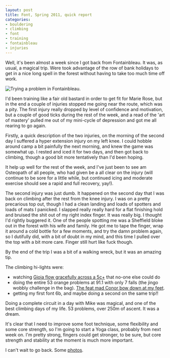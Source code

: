 ```yaml
---
layout: post
title: Font, Spring 2011, quick report
categories:
- bouldering
- climbing
- font
- training
- fontainbleau
- injuries
---
```


Well, it's been almost a week since I got back from Fontainbleau. It was, as usual, a magical trip. Were took advantage of the row of bank holidays to get in a nice long spell in the forest without having to take too much time off work.

![Trying a problem in Fontainbleau.](http://farm6.staticflickr.com/5181/5685509661_68977e7df5_z.jpg "bouldering")

I'd been training like a fair old bastard in order to get fit for Marie Rose, but in the end a couple of injuries stopped me going near the route, which was a pity. The first injury really dropped by level of confidence and motivation, 
but a couple of good ticks during the rest of the week, and a read of the 'art of mastery' pulled me out of my mini-cycle of depression and got me all rearing to go again.

Firstly, a quick description of the two injuries, on the morning of the second day I suffered a hyper extension injury on my left knee. I could hobble around camp a bit painfully the next morning, and knew the game was somewhat up. I rested and iced it for two days, and then got back to climbing, though a good bit more tentatively than I'd been hoping.

It help up well for the rest of the week, and I've just been to see am Osteopath of all people, who had given be a all clear on the injury (will continue to be sore for a little while, but continued icing and moderate exercise should see a rapid and full recovery, yay!).

The second injury was just dumb. It happened on the second day that I was back on climbing after the rest from the knee injury. I was on a pretty precarious top out, though I had a clean landing and loads of spotters and loads of mats I panicked. I slapped really really hard for a flat finishing hold and bruised the shit out of my right index finger. It was really big. I thought I'd rightly buggered it. One of the people spotting me was a Sheffield bloke out in the forest with his wife and family. He got me to tape the finger, wrap it around a cold bottle for a few moments, and try the damn problem again, so I dutifully did, with a bit of doubt in my mind, and this time I pulled over the top with a bit more care. Finger still hurt like fuck though.

By the end of the trip I was a bit of a walking wreck, but it was an amazing tip.

The climbing hi-lights were:

- watching [Gioia flow gracefully across a 5c+][gioia] that no-one else could do
- doing the entire 53 orange problems at 91.1 with only 7 falls (the jingo wobbly challenge in the bag). [The feat mad Conor bow down at my feet][vid].
- getting my first font 6b, and maybe doing a second on the same trip!!

 Doing a complete circuit in a day with Mike was magical, and one of the best climbing days of my life. 53 problems, over 250m of ascent. It was a dream.

 It's clear that I need to improve some foot technique, some flexibility and some core strength, so I'm going to start a Yoga class, probably from next week on. I'm pretty strong, fingers could get stronger, to be sure, but core strength and stability at the moment is much more important.

 I can't wait to go back. Some [photos][pics]. 

[log]: http://www.ukclimbing.com/logbook/showlog.html?id=41852
[vid]: http://vimeo.com/23389690
[gioia]: http://vimeo.com/25928351
[pics]: http://www.flickr.com/photos/mulvanynet/sets/72157626641391660/

